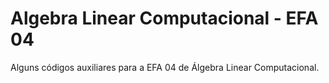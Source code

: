 # Algebra Linear Computacional - EFA 04

Alguns códigos auxiliares para a EFA 04 de Álgebra Linear Computacional.
